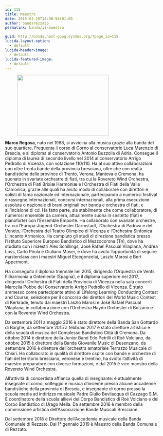 ```yaml
---
id: 115
title: Maestro
date: 2015-03-28T14:30:54+01:00
author: bandarezzato
permalink: banda/il-maestro

guid: http://banda.host-goog.dyndns.org/?page_id=115
lucida-layout-option:
  - default
lucida-header-image:
  - default
lucida-featured-image:
  - default
---
```

<div class="wp-block-image">
  <figure class="aligncenter"><img loading="lazy" width="300" height="200" src="https://i0.wp.com/www.bandacomunalerezzato.it/wp-content/uploads/2018/09/regosa.jpg?resize=300%2C200" alt="" class="wp-image-1257" srcset="https://i0.wp.com/www.bandacomunalerezzato.it/wp-content/uploads/2018/09/regosa.jpg?resize=300%2C200 300w, https://i0.wp.com/www.bandacomunalerezzato.it/wp-content/uploads/2018/09/regosa.jpg?resize=768%2C512 768w, https://i0.wp.com/www.bandacomunalerezzato.it/wp-content/uploads/2018/09/regosa.jpg?resize=1024%2C683 1024w, https://i0.wp.com/www.bandacomunalerezzato.it/wp-content/uploads/2018/09/regosa.jpg?resize=620%2C413 620w, https://i0.wp.com/www.bandacomunalerezzato.it/wp-content/uploads/2018/09/regosa.jpg?resize=480%2C320 480w, https://i0.wp.com/www.bandacomunalerezzato.it/wp-content/uploads/2018/09/regosa.jpg?resize=272%2C182 272w, https://i0.wp.com/www.bandacomunalerezzato.it/wp-content/uploads/2018/09/regosa.jpg?w=2048 2048w, https://i0.wp.com/www.bandacomunalerezzato.it/wp-content/uploads/2018/09/regosa.jpg?w=1240 1240w, https://i0.wp.com/www.bandacomunalerezzato.it/wp-content/uploads/2018/09/regosa.jpg?w=1860 1860w" sizes="(max-width: 300px) 100vw, 300px" data-recalc-dims="1" /></figure>
</div>

**Marco Regosa**, nato nel 1988, si avvicina alla musica grazie alla banda del suo quartiere. Frequenta il corso di Corno al conservatorio Luca Marenzio di Brescia, e si diploma al conservatorio Antonio Buzzolla di Adria. Consegue il diploma di laurea di secondo livello nel 2014 al conservatorio Arrigo Pedrollo di Vicenza, con votazione 110/110. Ha al suo attivo collaborazioni con oltre trenta bande della provincia bresciana, oltre che con realtà bandistiche delle province di Trento, Verona, Mantova e Cremona, ha suonato in svariate orchestre di fiati, tra cui la Rovereto Wind Orchestra, l’Orchestra di Fiati Brixiæ Harmoniæ e l’Orchestra di Fiati della Valle Camonica, grazie alle quali ha avuto modo di collaborare con direttori e solisti di fama nazionale ed internazionale, partecipando a numerosi festival e rassegne internazionali, concorsi internazionali, alla prima esecuzione assoluta o nazionale di brani originali per banda e orchestra di fiati, e all’incisione di cd. Ha fatto parte, sia stabilmente che come collaboratore, di numerosi ensemble da camera, attualmente suona in sestetto (fiati e pianoforte) con l’Ensemble Emporté. Ha collaborato con svariate orchestre, tra cui l’Europa-Jugend-Orchester Darmstadt, l’Orchestra di Padova e del Veneto, l’Orchestra del Teatro Olimpico di Vicenza e l’Orchestra Sinfonica L’Incanto Armonico. Ha compiuto gli studi di direzione bandistica presso l’Istituto Superiore Europeo Bandistico di Mezzocorona (Tn), dove ha studiato con i maestri Alex Schillings, José Rafael Pascual Vilaplana, Andrea Loss, Carlo Pirola e Giuliano Moser, e dove ha avuto l’opportunità di seguire masterclass con i maestri Miguel Etcegoncelai, Laszlo Marosi e Bert Appermont.

Ha conseguito il diploma triennale nel 2015, dirigendo l’Orquestra de Vents Filharmonia a Onteniente (Spagna), e il diploma superiore nel 2017, dirigendo l’Orchestra di Fiati della Provincia di Vicenza nella sala concerti Marcella Pobbe del Conservatorio Arrigo Pedrollo di Vicenza. È stato ammesso come partecipante attivo al Lifelong Learning Conducting Contest and Course, selezione per il concorso dei direttori del World Music Contest di Kerkrade, tenuto dai maestri Laszlo Marosi e José Rafael Pascual Vilaplana, in collaborazione con l’Orchestra Haydn Orchester di Bolzano e con la Rovereto Wind Orchestra.

Da settembre 2011 a maggio 2016 è stato direttore della Banda San Gottardo di Barghe, da settembre 2015 a febbraio 2017 è stato direttore artistico e della scuola di musica del Complesso Bandistico Città di Cremona. Da ottobre 2014 è direttore della Junior Band Edo Petrilli di Roè Volciano, da ottobre 2015 è direttore della Banda Giovanile Music di Desenzano, da settembre 2016 è direttore dell’orchestra amatoriale Terrazzo Musicale di Chiari. Ha collaborato in qualità di direttore ospite con bande e orchestre di fiati del territorio bresciano, veronese e trentino, ha svolto l’attività di maestro preparatore con diverse formazioni, e dal 2015 è vice maestro della Rovereto Wind Orchestra.

All’attività di concertista affianca quella di insegnante: è attualmente insegnate di corno, solfeggio e musica d’insieme presso alcune accademie bandistiche della provincia di Brescia, e insegnante di corno presso la scuola media ad indirizzo musicale Padre Giulio Bevilacqua di Cazzago S.M. È coordinatore della scuola allievi del Corpo Bandistico di Roè Volciano e del Corpo Bandistico di Urago Mella. Da settembre 2016 è membro della commissione artistica dell’Associazione Bande Musicali Bresciane.

Dal settembre 2018 è Direttore dell&#8217;Accademia musicale della Banda Comunale di Rezzato. Dal 1° gennaio 2019 è Maestro della Banda Comunale di Rezzato.